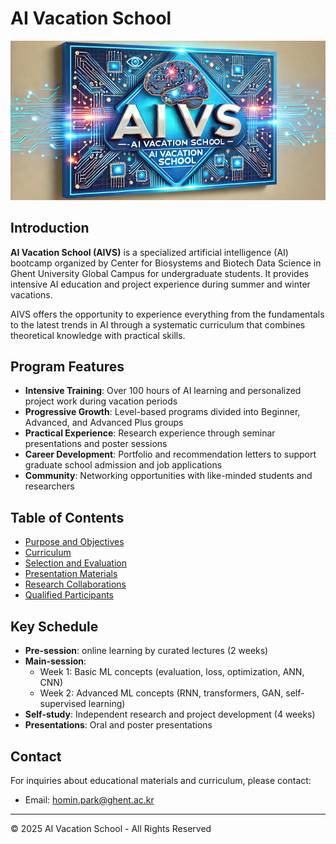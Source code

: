 # AI Vacation School

![AIVS Banner](assets/aivs_banner.png)

## Introduction

**AI Vacation School (AIVS)** is a specialized artificial intelligence (AI) bootcamp organized by Center for Biosystems and Biotech Data Science in Ghent University Global Campus for undergraduate students. It provides intensive AI education and project experience during summer and winter vacations.

AIVS offers the opportunity to experience everything from the fundamentals to the latest trends in AI through a systematic curriculum that combines theoretical knowledge with practical skills.

## Program Features

- **Intensive Training**: Over 100 hours of AI learning and personalized project work during vacation periods
- **Progressive Growth**: Level-based programs divided into Beginner, Advanced, and Advanced Plus groups
- **Practical Experience**: Research experience through seminar presentations and poster sessions
- **Career Development**: Portfolio and recommendation letters to support graduate school admission and job applications
- **Community**: Networking opportunities with like-minded students and researchers

## Table of Contents

- [Purpose and Objectives](purpose.md)
- [Curriculum](curriculum.md)
- [Selection and Evaluation](evaluation.md)
- [Presentation Materials](showcases.md)
- [Research Collaborations](collaborations.md)
- [Qualified Participants](alumni.md)

## Key Schedule

- **Pre-session**: online learning by curated lectures  (2 weeks)
- **Main-session**: 
  - Week 1: Basic ML concepts (evaluation, loss, optimization, ANN, CNN)
  - Week 2: Advanced ML concepts (RNN, transformers, GAN, self-supervised learning)
- **Self-study**: Independent research and project development (4 weeks)
- **Presentations**: Oral and poster presentations


## Contact

For inquiries about educational materials and curriculum, please contact:
- Email: homin.park@ghent.ac.kr

---

© 2025 AI Vacation School - All Rights Reserved
